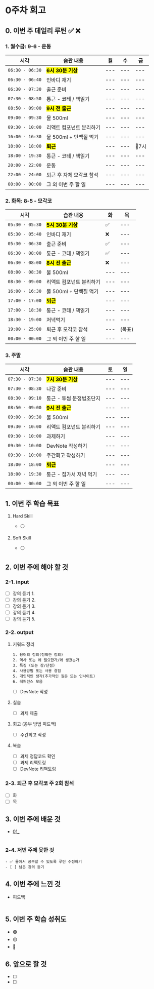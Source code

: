 # 0주차 회고

## 0. 이번 주 데일리 루틴 ✅ ❌

### 1. 월수금: 9-6 - 운동

| 시각 | 습관 내용 | 월 | 수 | 금 |
| --- | --- | --- | --- | --- |
| `06:30 - 06:30` | <mark>**6시 30분 기상**</mark> | --- | --- | --- |
| `06:30 - 06:40` | 인바디 재기 | --- | --- | --- |
| `06:30 - 07:30` | 출근 준비 | --- | --- | --- |
| `07:30 - 08:50` | 통근 - 코테 / 책읽기 | --- | --- | --- |
| `08:50 - 09:00` | <mark>**9시 전 출근**</mark> | --- | --- | --- |
| `09:00 - 09:30` | 물 500ml | --- | --- | --- |
| `09:30 - 10:00` | 리액트 컴포넌트 분리하기 | --- | --- | --- |
| `16:00 - 16:30` | 물 500ml + 단백질 먹기 | --- | --- | --- |
| `18:00 - 18:00` | <mark>**퇴근**</mark> | --- | --- | 🚩7시 |
| `18:00 - 19:30` | 통근 - 코테 / 책읽기 | --- | --- | --- |
| `20:00 - 22:00` | 운동 | --- | --- | --- |
| `22:00 - 24:00` | 퇴근 후 자체 모각코 참석 | --- | --- | --- |
| `00:00 - 00:00` | 그 외 이번 주 할 일 | --- | --- | --- |

### 2. 화목: 8-5 - 모각코

| 시각 | 습관 내용 | 화 | 목 |
| --- | --- | --- | --- |
| `05:30 - 05:30` | <mark>**5시 30분 기상**</mark> | ✅ | --- | --- |
| `05:30 - 05:40` | 인바디 재기 | ❌ | --- |
| `05:30 - 06:30` | 출근 준비 | ✅ | --- |
| `06:30 - 08:00` | 통근 - 코테 / 책읽기 | ✅ | --- |
| `06:30 - 08:00` | <mark>**8시 전 출근**</mark> | ❌ | --- |
| `08:00 - 08:30` | 물 500ml | --- | --- |
| `08:30 - 09:00` | 리액트 컴포넌트 분리하기 | --- | --- |
| `16:00 - 16:30` | 물 500ml + 단백질 먹기 | --- | --- |
| `17:00 - 17:00` | <mark>**퇴근**</mark> | --- | --- | --- |
| `17:00 - 18:30` | 통근 - 코테 / 책읽기 | --- | --- |
| `18:30 - 19:00` | 저녁먹기 | --- | --- |
| `19:00 - 25:00` | 퇴근 후 모각코 참석 | --- | (목표) |
| `00:00 - 00:00` | 그 외 이번 주 할 일 | --- | --- |

### 3. 주말

| 시각 | 습관 내용 | 토 | 일 |
| --- | --- | --- | --- |
| `07:30 - 07:30` | <mark>**7시 30분 기상**</mark> | --- | --- |
| `07:30 - 08:30` | 나갈 준비 | --- | --- |
| `08:30 - 09:10` | 통근 - 투썸 문정법조단지 | --- | --- |
| `08:50 - 09:00` | <mark>**9시 전 출근**</mark> | --- | --- |
| `09:00 - 09:30` | 물 500ml | --- | --- |
| `09:30 - 10:00` | 리액트 컴포넌트 분리하기 | --- | --- |
| `09:30 - 10:00` | 과제하기 | --- | --- |
| `09:30 - 10:00` | DevNote 작성하기 | --- | --- |
| `09:30 - 10:00` | 주간회고 작성하기 | --- | --- |
| `18:00 - 18:00` | <mark>**퇴근**</mark> | --- | --- |
| `18:00 - 19:30` | 통근 - 집가서 저녁 먹기 | --- | --- |
| `00:00 - 00:00` | 그 외 이번 주 할 일 | --- | --- |

## 1. 이번 주 학습 목표

1. Hard Skill
    - ⚪️

2. Soft Skill
    - ⚪️

## 2. 이번 주에 해야 할 것

### 2-1. input

- [ ] 강의 듣기 1.
- [ ] 강의 듣기 2.
- [ ] 강의 듣기 3.
- [ ] 강의 듣기 4.
- [ ] 강의 듣기 5.

### 2-2. output

1. 키워드 정리

    ```plain
    1. 용어의 정의(정확한 정의)
    2. 역사 또는 왜 필요한가/왜 생겼는가
    3. 특징 (또는 장/단점)
    4. 사용방법 또는 사용 경험
    5. 개인적인 생각(추가적인 질문 또는 인사이트)
    6. 레퍼런스 모음
    ```

    - [ ] DevNote 작성

1. 실습
    - [ ] 과제 제출

1. 회고 (공부 방법 피드백)
    - [ ] 주간회고 작성

1. 복습
    - [ ] 과제 정답코드 확인
    - [ ] 과제 리팩토링
    - [ ] DevNote 리팩토링

### 2-3. 퇴근 후 모각코 주 2회 참석

- [ ] 화
- [ ] 목

## 3. 이번 주에 배운 것

- [01_]()

```plain

```

### 2-4. 저번 주에 못한 것

    - ✅ 몰아서 공부할 수 있도록 루틴 수정하기
    - [ ] 남은 강의 듣기

## 4. 이번 주에 느낀 것

- 피드백

```plain

```

## 5. 이번 주 학습 성취도

- 🟢
- 🟡
- 🔴

## 6. 앞으로 할 것

- [ ]
- [ ]
